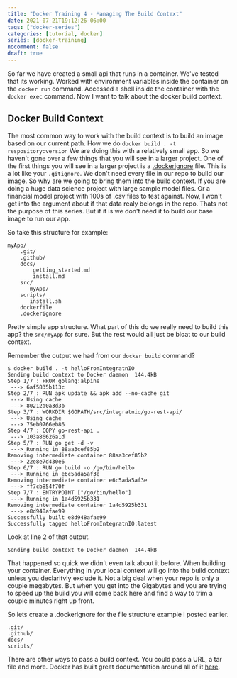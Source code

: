 ```yaml
---
title: "Docker Training 4 - Managing The Build Context"
date: 2021-07-21T19:12:26-06:00
tags: ["docker-series"]
categories: [tutorial, docker]
series: [docker-training]
nocomment: false
draft: true
---
```


So far we have created a small api that runs in a container. We've tested that its working. Worked with environment variables inside the container on the `docker run` command. Accessed a shell inside the container with the `docker exec` command. Now I want to talk about the docker build context.

## Docker Build Context

The most common way to work with the build context is to build an image based on our current path. How we do `docker build . -t respository:version` We are doing this with a relatively small app. So we haven't gone over a few things that you will see in a larger project. One of the first things you will see in a larger project is a [.dockerignore](https://docs.docker.com/engine/reference/builder/#dockerignore-file) file. This is a lot like your `.gitignore`. We don't need every file in our repo to build our image. So why are we going to bring them into the build context. If you are doing a huge data science project with large sample model files. Or a financial model project with 100s of .csv files to test against. Now, I won't get into the argument about if that data realy belongs in the repo. Thats not the purpose of this series. But if it is we don't need it to build our base image to run our app.

So take this structure for example:
```
myApp/
    .git/
    .github/
    docs/
        getting_started.md
        install.md
    src/
       myApp/
    scripts/
       install.sh
    dockerfile
    .dockerignore
```
Pretty simple app structure. What part of this do we really need to build this app? the `src/myApp` for sure. But the rest would all just be bloat to our build context. 

Remember the output we had from our `docker build` command?

```shell
$ docker build . -t helloFromIntegratnIO
Sending build context to Docker daemon  144.4kB
Step 1/7 : FROM golang:alpine
 ---> 6af5835b113c
Step 2/7 : RUN apk update && apk add --no-cache git
 ---> Using cache
 ---> 80212a0a3d3b
Step 3/7 : WORKDIR $GOPATH/src/integratnio/go-rest-api/
 ---> Using cache
 ---> 75eb0766eb86
Step 4/7 : COPY go-rest-api .
 ---> 103a86626a1d
Step 5/7 : RUN go get -d -v
 ---> Running in 88aa3cef85b2
Removing intermediate container 88aa3cef85b2
 ---> 22e8e7d430e6
Step 6/7 : RUN go build -o /go/bin/hello
 ---> Running in e6c5ada5af3e
Removing intermediate container e6c5ada5af3e
 ---> ff7cb854f70f
Step 7/7 : ENTRYPOINT ["/go/bin/hello"]
 ---> Running in 1a4d5925b331
Removing intermediate container 1a4d5925b331
 ---> e8d948afae99
Successfully built e8d948afae99
Successfully tagged helloFromIntegratnIO:latest
```

Look at line 2 of that output.
```
Sending build context to Docker daemon  144.4kB
````

That happened so quick we didn't even talk about it before. When building your container. Everything in your local context will go into the build context unless you declaritvly exclude it. Not a big deal when your repo is only a couple megabytes. But when you get into the Gigabytes and you are trying to speed up the build you will come back here and find a way to trim a couple minutes right up front.

So lets create a .dockerignore for the file structure example I posted earlier.

```shell 
.git/
.github/
docs/
scripts/
```
There are other ways to pass a build context. You could pass a URL, a tar file and more. Docker has built great documentation around all of it [here](https://docs.docker.com/engine/reference/commandline/build/).
